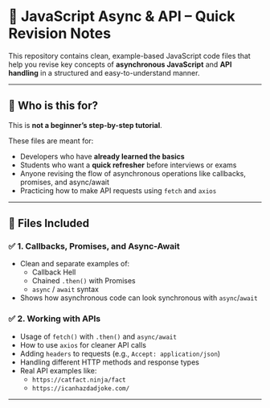 # 📘 JavaScript Async & API – Quick Revision Notes

This repository contains clean, example-based JavaScript code files that help you revise key concepts of **asynchronous JavaScript** and **API handling** in a structured and easy-to-understand manner.

---

## 📌 Who is this for?

This is **not a beginner’s step-by-step tutorial**.

These files are meant for:
- Developers who have **already learned the basics**
- Students who want a **quick refresher** before interviews or exams
- Anyone revising the flow of asynchronous operations like callbacks, promises, and async/await
- Practicing how to make API requests using `fetch` and `axios`

---

## 📂 Files Included

### ✅ 1. Callbacks, Promises, and Async-Await
- Clean and separate examples of:
  - Callback Hell
  - Chained `.then()` with Promises
  - `async` / `await` syntax
- Shows how asynchronous code can look synchronous with `async`/`await`

### ✅ 2. Working with APIs
- Usage of `fetch()` with `.then()` and `async/await`
- How to use `axios` for cleaner API calls
- Adding `headers` to requests (e.g., `Accept: application/json`)
- Handling different HTTP methods and response types
- Real API examples like:
  - `https://catfact.ninja/fact`
  - `https://icanhazdadjoke.com/`

---
